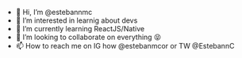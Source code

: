 - 👋 Hi, I’m @estebannmc
- 👀 I’m interested in learnig about devs
- 🌱 I’m currently learning ReactJS/Native
- 💞️ I’m looking to collaborate on everything 😝
- 📫 How to reach me on IG how @estebanmcor or TW @EstebannC

<!---
estebannmc/estebannmc is a ✨ special ✨ repository because its `README.md` (this file) appears on your GitHub profile.
You can click the Preview link to take a look at your changes.
--->
